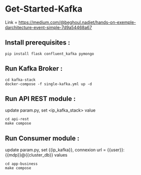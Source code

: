 # Get-Started-Kafka
Link = https://medium.com/@beghoul.nadjet/hands-on-exemple-darchitecture-event-simple-7d9a54468a67

## Install prerequisites : 
    pip install flask confluent_kafka pymongo

## Run Kafka Broker :
    
    cd kafka-stack
    docker-compose -f single-kafka.yml up -d


## Run API REST module :
  update param.py, set <ip_kafka_stack> value

    cd api-rest
    make compose

## Run Consumer module :
  update param.py, set {{ip_kafka}}, connexion url = {{user}}:{{mdp}}@{{cluster_db}} values

    cd app-business
    make compose

